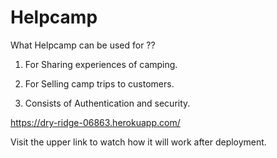 # Helpcamp

What Helpcamp can be used for ??

1. For Sharing experiences of camping.

2. For Selling camp trips to customers.

3. Consists of Authentication and security.

https://dry-ridge-06863.herokuapp.com/

Visit the upper link to watch how it will work after deployment.
